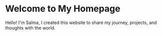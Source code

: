 # Welcome to My Homepage

Hello! I'm Salma, I created this website to share my journey, projects, and thoughts with the world. 

